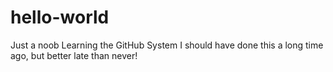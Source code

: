 # hello-world
Just a noob Learning the GitHub System
I should have done this a long time ago, but better late than never!
